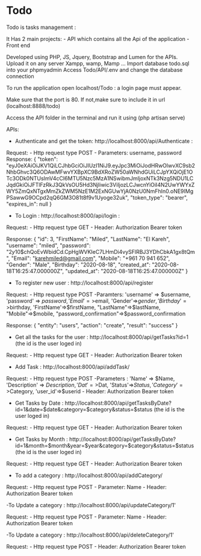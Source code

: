 # Todo
 Todo is tasks management :

 It Has 2 main projects:
    - API which contains all the Api of the application
    - Front end

Developed using PHP, JS, Jquery, Bootstrap and Lumen for the APIs.
Upload it on any server Xampp, wamp, Mamp ...
Import database todo.sql into your phpmyadmin
Access Todo/API/.env and change the database connection

To run the application open localhost/Todo : a login page must appear.

Make sure that the port is 80. If not,make sure to include it in url (localhost:8888/todo)

Access the API folder in the terminal and run it using (php artisan serve)

APIs:

- Authenticate and get the token: http://localhost:8000/api/Authenticate :

Request:
    - Http request type POST
    - Parameters: username, password
Response:
    {
    "token": "eyJ0eXAiOiJKV1QiLCJhbGciOiJIUzI1NiJ9.eyJpc3MiOiJodHRwOlwvXC9sb2NhbGhvc3Q6ODAwMFwvYXBpXC9BdXRoZW50aWNhdGUiLCJpYXQiOjE1OTc3ODk0NTUsImV4cCI6MTU5Nzc5MzA1NSwibmJmIjoxNTk3Nzg5NDU1LCJqdGkiOiJFTlFzRkJ3QkVsOU5Hd3NjIiwic3ViIjozLCJwcnYiOiI4N2UwYWYxZWY5ZmQxNTgxMmZkZWM5NzE1M2ExNGUwYjA0NzU0NmFhIn0.oNE9IMgPSawwG9OCpd2qQ6GM3O81t8f9v1Uyoge32uk",
    "token_type": "bearer",
    "expires_in": null
}

- To Login : http://localhost:8000/api/login :

Request:
    - Http request type GET
    - Header: Authorization Bearer token

Response:
    {
    "id": 3,
    "FirstName": "Miled",
    "LastName": "El Kareh",
    "username": "miled",
    "password": "$2y$10$chQoEvWbidCd.CpHgWVKIeC7LHmDi4vySFlRBJ3YDhCbkA1gx8tQm",
    "Email": "karehmiled@gmail.com",
    "Mobile": "+961 70 941 652",
    "Gender": "Male",
    "Birthday": "2020-08-18",
    "created_at": "2020-08-18T16:25:47.000000Z",
    "updated_at": "2020-08-18T16:25:47.000000Z"
}
    
- To register new user : http://localhost:8000/api/register

Request:
    - Http request type POST
    -Paramters: 
        'username' => $username,
		'password' => $password,
		'Email'=>$email,
		'Gender'=>$gender,
		'Birthday'=>$birthday,
		'FirstName'=>$firstName,
		"LastName"=>$lastName,
		"Mobile"=>$mobile,
		"password_confirmation"=>$password_confirmation
    
Response: 
    {
    "entity": "users",
    "action": "create",
    "result": "success"
    }

- Get all the tasks for the user : http://localhost:8000/api/getTasks?id=1 (the id is the user loged in)

Request:
    - Http request type GET
    - Header: Authorization Bearer token

- Add Task : http://localhost:8000/api/addTask/

Request: 
    - Http request type POST
    -Parameters : 
        'Name' => $Name,
        'Description' => $Description,
        'Dat'=>$Dat,
        'Status'=>$Status,
        'Category'=>$Category,
        'user_id'=>$userid
     - Header: Authorization Bearer token

- Get Tasks by Date : http://localhost:8000/api/getTasksByDate?id=1&date=$date&category=$category&status=$status (the id is the user loged in)

Request: 
    - Http request type GET
    - Header: Authorization Bearer token

- Get Tasks by Month : http://localhost:8000/api/getTasksByDate?id=1&month=$month&year=$year&category=$category&status=$status (the id is the user loged in)

Request: 
    - Http request type GET
    - Header: Authorization Bearer token

- To add a category : http://localhost:8000/api/addCategory/

Request:
     - Http request type POST
     - Parameter: Name
     - Header: Authorization Bearer token

-To Update a category : http://localhost:8000/api/updateCategory/1'

Request:
    - Http request type POST
     - Parameter: Name
     - Header: Authorization Bearer token

-To Update a category : http://localhost:8000/api/deleteCategory/1'

Request:
    - Http request type POST
    - Header: Authorization Bearer token